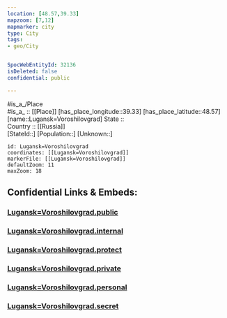 ```yaml
---
location: [48.57,39.33] 
mapzoom: [7,12] 
mapmarker: city 
type: City
tags:
- geo/City


SpocWebEntityId: 32136
isDeleted: false
confidential: public

---
```

#is_a_/Place  
#is_a_ :: [[Place]] 
[has_place_longitude::39.33] 
[has_place_latitude::48.57] 
[name::Lugansk=Voroshilovgrad] 
State ::  
Country :: [[Russia]]  
[StateId::] 
[Population::] 
[Unknown::] 


```leaflet
id: Lugansk=Voroshilovgrad
coordinates: [[Lugansk=Voroshilovgrad]] 
markerFile: [[Lugansk=Voroshilovgrad]] 
defaultZoom: 11 
maxZoom: 18
```


## Confidential Links & Embeds: 

### [Lugansk=Voroshilovgrad.public](/_public/\Earth\Continent\Europe\Europe~East\Ukraine\Regions~Ukraine\Luhans'k\CityLugansk=Voroshilovgrad.public.md) 

### [Lugansk=Voroshilovgrad.internal](/_internal/\Earth\Continent\Europe\Europe~East\Ukraine\Regions~Ukraine\Luhans'k\CityLugansk=Voroshilovgrad.internal.md) 

### [Lugansk=Voroshilovgrad.protect](/_protect/\Earth\Continent\Europe\Europe~East\Ukraine\Regions~Ukraine\Luhans'k\CityLugansk=Voroshilovgrad.protect.md) 

### [Lugansk=Voroshilovgrad.private](/_private/\Earth\Continent\Europe\Europe~East\Ukraine\Regions~Ukraine\Luhans'k\CityLugansk=Voroshilovgrad.private.md) 

### [Lugansk=Voroshilovgrad.personal](/_personal/\Earth\Continent\Europe\Europe~East\Ukraine\Regions~Ukraine\Luhans'k\CityLugansk=Voroshilovgrad.personal.md) 

### [Lugansk=Voroshilovgrad.secret](/_secret/\Earth\Continent\Europe\Europe~East\Ukraine\Regions~Ukraine\Luhans'k\CityLugansk=Voroshilovgrad.secret.md)

